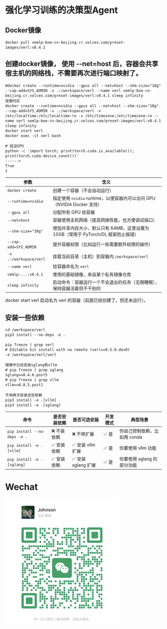 # 强化学习训练的决策型Agent

## Docker镜像
```
docker pull vemlp-boe-cn-beijing.cr.volces.com/preset-images/verl:v0.4.1
```

## 创建docker镜像， 使用 --net=host 后，容器会共享宿主机的网络栈，不需要再次进行端口映射了。
```
#docker create --runtime=nvidia --gpus all --net=host --shm-size="10g" --cap-add=SYS_ADMIN -v .:/workspace/verl --name verl vemlp-boe-cn-beijing.cr.volces.com/preset-images/verl:v0.4.1 sleep infinity
挂载时区
docker create --runtime=nvidia --gpus all --net=host --shm-size="10g" --cap-add=SYS_ADMIN -v .:/workspace/verl -v /etc/localtime:/etc/localtime:ro -v /etc/timezone:/etc/timezone:ro --name verl vemlp-boe-cn-beijing.cr.volces.com/preset-images/verl:v0.4.1 sleep infinity
docker start verl
docker exec -it verl bash

# 验证GPU
python -c 'import torch; print(torch.cuda.is_available()); print(torch.cuda.device_count())'
------>
True
1

```

| 参数                     | 含义                                                    |
| ---------------------- | ----------------------------------------------------- |
| `docker create`        | 创建一个容器（不会自动运行）                                        |
| `--runtime=nvidia`     | 指定使用 `nvidia` runtime，以便容器内可以访问 GPU（NVIDIA Docker 支持） |
| `--gpus all`           | 分配所有 GPU 给容器                                          |
| `--net=host`           | 容器使用主机网络（提高网络性能，也方便调试端口）                              |
| `--shm-size="10g"`     | 增加共享内存大小，默认只有 64MB，这里设置为 10GB（常用于 PyTorch/DL 框架防止报错）  |
| `--cap-add=SYS_ADMIN`  | 提升容器权限（比如运行一些需要额外权限的操作）                               |
| `-v .:/workspace/verl` | 挂载当前目录（主机）到容器内 `/workspace/verl`                      |
| `--name verl`          | 给容器命名为 `verl`                                         |
| `vemlp-...:v0.4.1`     | 使用的基础镜像，来自某个私有镜像仓库                                    |
| `sleep infinity`       | 启动命令：容器运行一个不会退出的任务（无限睡眠），保持容器活着但不干别的                  |

docker start verl
启动名为 verl 的容器（前面已经创建了，但还未运行）。

## 安装一些依赖
```
cd /workspace/verl
pip3 install --no-deps -e .

pip freeze | grep verl
# Editable Git install with no remote (verl==0.5.0.dev0)
-e /workspace/verl/verl

镜像中已经安装sglang和vllm
# pip freeze | grep sglang
sglang==0.4.6.post5
# pip freeze | grep vllm
vllm==0.8.5.post1

不用再次安装这些依赖
pip3 install -e .[vllm]
pip3 install -e .[sglang]
```

| 命令                           | 是否安装依赖 | 是否可选安装         | 开发模式 | 典型场景              |
| ---------------------------- | ------ | -------------- | ---- | ----------------- |
| `pip install --no-deps -e .` | ❌ 不装依赖 | ❌ 不带扩展         | ✅ 是  | 你自己控制依赖，比如用 conda |
| `pip install -e .[vllm]`     | ✅ 安装依赖 | ✅ 安装 vllm 扩展   | ✅ 是  | 你要使用 vllm 功能      |
| `pip install -e .[sglang]`   | ✅ 安装依赖 | ✅ 安装 sglang 扩展 | ✅ 是  | 你要使用 sglang 的部分功能 |


# Wechat
![weichat.png](docs%2Fweichat.png)